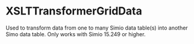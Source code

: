 # XSLTTransformerGridData
Used to transform data from one to many Simio data table(s) into another Simo data table.   Only works with Simio 15.249 or higher.
